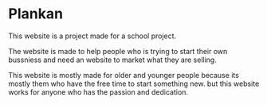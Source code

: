 # Plankan

This website is a project made for a school project.

The website is made to help people who is trying to start their own bussniess and need an website to market what they are selling.

This website is mostly made for older and younger people because its mostly them who have the free time to start something new.
but this website works for anyone who has the passion and dedication.

